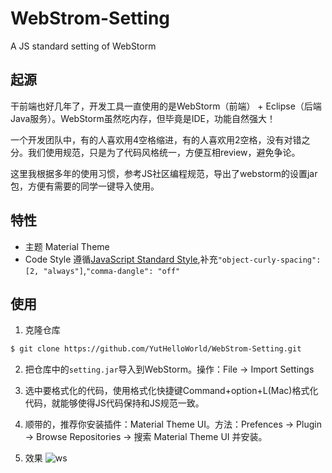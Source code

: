 # WebStrom-Setting
A JS standard setting of WebStorm

## 起源

干前端也好几年了，开发工具一直使用的是WebStorm（前端） + Eclipse（后端Java服务）。WebStorm虽然吃内存，但毕竟是IDE，功能自然强大！

一个开发团队中，有的人喜欢用4空格缩进，有的人喜欢用2空格，没有对错之分。我们使用规范，只是为了代码风格统一，方便互相review，避免争论。

这里我根据多年的使用习惯，参考JS社区编程规范，导出了webstorm的设置jar包，方便有需要的同学一键导入使用。

## 特性

- 主题 Material Theme
- Code Style 遵循[JavaScript Standard Style](https://standardjs.com/readme-zhcn.html#usage),补充`"object-curly-spacing": [2, "always"]`,`"comma-dangle": "off"`

## 使用

1. 克隆仓库

```bash
$ git clone https://github.com/YutHelloWorld/WebStrom-Setting.git
```

2. 把仓库中的`setting.jar`导入到WebStorm。操作：File -> Import Settings

3. 选中要格式化的代码，使用格式化快捷键Command+option+L(Mac)格式化代码，就能够使得JS代码保持和JS规范一致。

4. 顺带的，推荐你安装插件：Material Theme UI。方法：Prefences -> Plugin -> Browse Repositories -> 搜索 Material Theme UI 并安装。

5. 效果
![ws](https://user-images.githubusercontent.com/20860159/29484307-641b0cea-84ee-11e7-995a-b56797c3d3b6.jpg)
